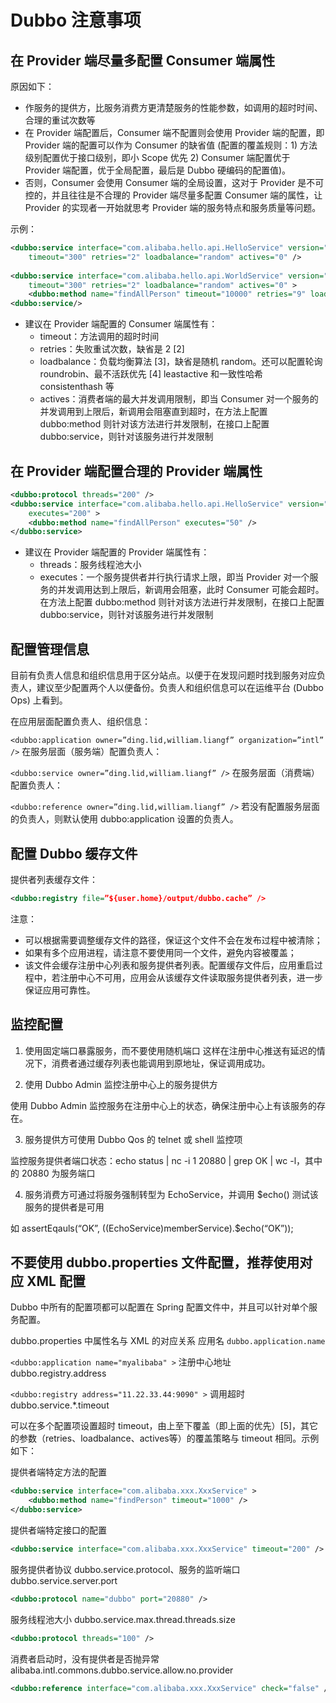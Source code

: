 # Dubbo 注意事项

## 在 Provider 端尽量多配置 Consumer 端属性
原因如下：

- 作服务的提供方，比服务消费方更清楚服务的性能参数，如调用的超时时间、合理的重试次数等
- 在 Provider 端配置后，Consumer 端不配置则会使用 Provider 端的配置，即 Provider 端的配置可以作为 Consumer 的缺省值 (配置的覆盖规则：1) 方法级别配置优于接口级别，即小 Scope 优先 2) Consumer 端配置优于 Provider 端配置，优于全局配置，最后是 Dubbo 硬编码的配置值)。
- 否则，Consumer 会使用 Consumer 端的全局设置，这对于 Provider 是不可控的，并且往往是不合理的
Provider 端尽量多配置 Consumer 端的属性，让 Provider 的实现者一开始就思考 Provider 端的服务特点和服务质量等问题。

示例：
```xml
<dubbo:service interface="com.alibaba.hello.api.HelloService" version="1.0.0" ref="helloService"
    timeout="300" retries="2" loadbalance="random" actives="0" />
 
<dubbo:service interface="com.alibaba.hello.api.WorldService" version="1.0.0" ref="helloService"
    timeout="300" retries="2" loadbalance="random" actives="0" >
    <dubbo:method name="findAllPerson" timeout="10000" retries="9" loadbalance="leastactive" actives="5" />
<dubbo:service/>
```

- 建议在 Provider 端配置的 Consumer 端属性有：
    - timeout：方法调用的超时时间
    - retries：失败重试次数，缺省是 2 [2]
    - loadbalance：负载均衡算法 [3]，缺省是随机 random。还可以配置轮询 roundrobin、最不活跃优先 [4] leastactive 和一致性哈希 consistenthash 等
    - actives：消费者端的最大并发调用限制，即当 Consumer 对一个服务的并发调用到上限后，新调用会阻塞直到超时，在方法上配置 dubbo:method 则针对该方法进行并发限制，在接口上配置 dubbo:service，则针对该服务进行并发限制

## 在 Provider 端配置合理的 Provider 端属性

```xml
<dubbo:protocol threads="200" /> 
<dubbo:service interface="com.alibaba.hello.api.HelloService" version="1.0.0" ref="helloService"
    executes="200" >
    <dubbo:method name="findAllPerson" executes="50" />
</dubbo:service>
```
- 建议在 Provider 端配置的 Provider 端属性有：
    - threads：服务线程池大小
    - executes：一个服务提供者并行执行请求上限，即当 Provider 对一个服务的并发调用达到上限后，新调用会阻塞，此时 Consumer 可能会超时。在方法上配置 dubbo:method 则针对该方法进行并发限制，在接口上配置 dubbo:service，则针对该服务进行并发限制

## 配置管理信息
目前有负责人信息和组织信息用于区分站点。以便于在发现问题时找到服务对应负责人，建议至少配置两个人以便备份。负责人和组织信息可以在运维平台 (Dubbo Ops) 上看到。

在应用层面配置负责人、组织信息：

`<dubbo:application owner=”ding.lid,william.liangf” organization=”intl” />`
在服务层面（服务端）配置负责人：

`<dubbo:service owner=”ding.lid,william.liangf” />`
在服务层面（消费端）配置负责人：

`<dubbo:reference owner=”ding.lid,william.liangf” />`
若没有配置服务层面的负责人，则默认使用 dubbo:application 设置的负责人。

## 配置 Dubbo 缓存文件
提供者列表缓存文件：
```xml
<dubbo:registry file=”${user.home}/output/dubbo.cache” />
```
注意：

- 可以根据需要调整缓存文件的路径，保证这个文件不会在发布过程中被清除；
- 如果有多个应用进程，请注意不要使用同一个文件，避免内容被覆盖；
- 该文件会缓存注册中心列表和服务提供者列表。配置缓存文件后，应用重启过程中，若注册中心不可用，应用会从该缓存文件读取服务提供者列表，进一步保证应用可靠性。

## 监控配置
1. 使用固定端口暴露服务，而不要使用随机端口
这样在注册中心推送有延迟的情况下，消费者通过缓存列表也能调用到原地址，保证调用成功。

2. 使用 Dubbo Admin 监控注册中心上的服务提供方

使用 Dubbo Admin 监控服务在注册中心上的状态，确保注册中心上有该服务的存在。

3. 服务提供方可使用 Dubbo Qos 的 telnet 或 shell 监控项

监控服务提供者端口状态：echo status | nc -i 1 20880 | grep OK | wc -l，其中的 20880 为服务端口

4. 服务消费方可通过将服务强制转型为 EchoService，并调用 $echo() 测试该服务的提供者是可用

如 assertEqauls(“OK”, ((EchoService)memberService).$echo(“OK”));

## 不要使用 dubbo.properties 文件配置，推荐使用对应 XML 配置


Dubbo 中所有的配置项都可以配置在 Spring 配置文件中，并且可以针对单个服务配置。


dubbo.properties 中属性名与 XML 的对应关系
应用名 `dubbo.application.name`

`<dubbo:application name="myalibaba" >`
注册中心地址 dubbo.registry.address

`<dubbo:registry address="11.22.33.44:9090" >`
调用超时 dubbo.service.*.timeout

可以在多个配置项设置超时 timeout，由上至下覆盖（即上面的优先）[5]，其它的参数（retries、loadbalance、actives等）的覆盖策略与 timeout 相同。示例如下：

提供者端特定方法的配置
```xml
<dubbo:service interface="com.alibaba.xxx.XxxService" >
    <dubbo:method name="findPerson" timeout="1000" />
</dubbo:service>
```
提供者端特定接口的配置
```xml
<dubbo:service interface="com.alibaba.xxx.XxxService" timeout="200" />
```
服务提供者协议 dubbo.service.protocol、服务的监听端口 dubbo.service.server.port
```xml
<dubbo:protocol name="dubbo" port="20880" />
```
服务线程池大小 dubbo.service.max.thread.threads.size
```xml
<dubbo:protocol threads="100" />
```
消费者启动时，没有提供者是否抛异常 alibaba.intl.commons.dubbo.service.allow.no.provider
```xml
<dubbo:reference interface="com.alibaba.xxx.XxxService" check="false" />
```